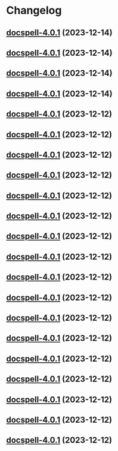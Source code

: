 # Changelog



## [docspell-4.0.1](https://github.com/truecharts/charts/compare/docspell-3.0.29...docspell-4.0.1) (2023-12-14)




## [docspell-4.0.1](https://github.com/truecharts/charts/compare/docspell-3.0.29...docspell-4.0.1) (2023-12-14)




## [docspell-4.0.1](https://github.com/truecharts/charts/compare/docspell-3.0.29...docspell-4.0.1) (2023-12-14)




## [docspell-4.0.1](https://github.com/truecharts/charts/compare/docspell-3.0.29...docspell-4.0.1) (2023-12-14)




## [docspell-4.0.1](https://github.com/truecharts/charts/compare/docspell-3.0.29...docspell-4.0.1) (2023-12-12)




## [docspell-4.0.1](https://github.com/truecharts/charts/compare/docspell-3.0.29...docspell-4.0.1) (2023-12-12)




## [docspell-4.0.1](https://github.com/truecharts/charts/compare/docspell-3.0.29...docspell-4.0.1) (2023-12-12)




## [docspell-4.0.1](https://github.com/truecharts/charts/compare/docspell-3.0.29...docspell-4.0.1) (2023-12-12)




## [docspell-4.0.1](https://github.com/truecharts/charts/compare/docspell-3.0.29...docspell-4.0.1) (2023-12-12)




## [docspell-4.0.1](https://github.com/truecharts/charts/compare/docspell-3.0.29...docspell-4.0.1) (2023-12-12)




## [docspell-4.0.1](https://github.com/truecharts/charts/compare/docspell-3.0.29...docspell-4.0.1) (2023-12-12)




## [docspell-4.0.1](https://github.com/truecharts/charts/compare/docspell-3.0.29...docspell-4.0.1) (2023-12-12)




## [docspell-4.0.1](https://github.com/truecharts/charts/compare/docspell-3.0.29...docspell-4.0.1) (2023-12-12)




## [docspell-4.0.1](https://github.com/truecharts/charts/compare/docspell-3.0.29...docspell-4.0.1) (2023-12-12)




## [docspell-4.0.1](https://github.com/truecharts/charts/compare/docspell-3.0.29...docspell-4.0.1) (2023-12-12)




## [docspell-4.0.1](https://github.com/truecharts/charts/compare/docspell-3.0.29...docspell-4.0.1) (2023-12-12)




## [docspell-4.0.1](https://github.com/truecharts/charts/compare/docspell-3.0.29...docspell-4.0.1) (2023-12-12)




## [docspell-4.0.1](https://github.com/truecharts/charts/compare/docspell-3.0.29...docspell-4.0.1) (2023-12-12)




## [docspell-4.0.1](https://github.com/truecharts/charts/compare/docspell-3.0.29...docspell-4.0.1) (2023-12-12)




## [docspell-4.0.1](https://github.com/truecharts/charts/compare/docspell-3.0.29...docspell-4.0.1) (2023-12-12)




## [docspell-4.0.1](https://github.com/truecharts/charts/compare/docspell-3.0.29...docspell-4.0.1) (2023-12-12)

